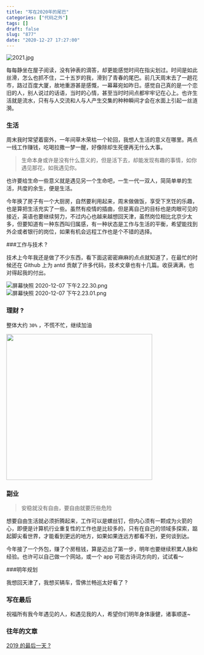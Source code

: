 ```yaml
---
title: "写在2020年的尾巴"
categories: ["代码之外"]
tags: []
draft: false
slug: "877"
date: "2020-12-27 17:27:00"
---
```


![2021.jpg](https://img.zhangchen915.com/2020/12/3306215063.jpg)

每每静坐在屋子阅读，没有钟表的滴答，却更能感觉时间在指尖划过。时间是如此丝滑，怎么也抓不住，二十五岁的我，滑到了青春的尾巴。前几天周末去了一趟花市，路过百度大厦，故地重游甚是感慨，一幕幕宛如昨日。感觉自己真的是一个恋旧的人，别人说过的话语，当时的心情，甚至当时时间点都牢牢记在心上。也许生活就是流水，只有与人交流和人与人产生交集的种种瞬间才会在水面上引起一丝涟漪。

### 生活

周末我时常望着窗外，一年间草木荣枯一个轮回，我想人生活的意义在哪里。两点一线工作赚钱，吃喝拉撒一梦一醒，好像除却生死便再无什么大事。

> 生命本身或许是没有什么意义的，但是活下去，却能发现有趣的事情，如你遇见那花，如我遇见你。

也许要给生命一些意义就是遇见另一个生命吧，一生一代一双人，简简单单的生活，共度的余生，便是生活。


今年换了房子有一个大厨房，自然要利用起来，周末做做饭，享受下烹饪的乐趣，也是算把生活充实了一些。虽然有疫情的插曲，但是离自己的目标也是肉眼可见的接近，英语也要继续努力，不过内心也越来越想回天津，虽然岗位相比北京少太多，但要知道有一种东西叫归属感，有一种状态是工作与生活的平衡，希望能找到外企或者银行的岗位，如果有机会远程工作也是个不错的选择。

###工作与技术 ?

技术上今年我还是做了不少东西，看下面这密密麻麻的点点就知道了，在最忙的时候还在 Github 上为 antd 贡献了许多代码，技术文章也有十几篇。收获满满，也对得起我的付出。

![屏幕快照 2020-12-07 下午2.22.30.png](https://img.zhangchen915.com/2020/12/2668375529.png)
![屏幕快照 2020-12-07 下午2.23.01.png](https://img.zhangchen915.com/2020/12/2571811021.png)

### 理财 ?
整体大约 `30%` ，不慌不忙，继续加油

<img style="width: 40vw; text-align: center;" src="https://img.zhangchen915.com/2020/12/2250667944.jpeg"/>


### 副业

> 安稳就没有自由，要自由就要历些危险

想要自由生活就必须折腾起来，工作可以是螺丝钉，但内心须有一颗成为火箭的心，即便是计算机行业重复性的工作也是比较多的，只有在自己的领域多探索，踮起脚尖看世界，才能看到更远的地方，如果如果连远方都看不到，更何谈到达。

今年接了一个外包，赚了个房租钱，算是迈出了第一步，明年也要继续积累人脉和经验。也许可以自己做一个网站，或一个 app 可能古诗词方向的，试试看～

###明年规划

我想回天津了，我想买辆车，雪佛兰畅巡太好看了 ?

### 写在最后

祝福所有我今年遇见的人，和遇见我的人，希望你们明年身体康健，诸事顺遂~

### 往年的文章
[2019 的最后一天 ?](https://zhangchen915.com/index.php/archives/758/ "sss")

